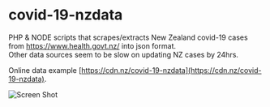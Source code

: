# covid-19-nzdata
PHP & NODE scripts that scrapes/extracts New Zealand covid-19 cases from https://www.health.govt.nz/ into json format.  
Other data sources seem to be slow on updating NZ cases by 24hrs.  
      
Online data example [https://cdn.nz/covid-19-nzdata](https://cdn.nz/covid-19-nzdata). 
      
    
![Screen Shot](https://cdn.nz/covid-19-nzdata/screenshot.png)
